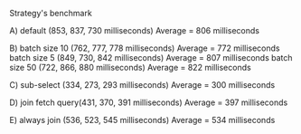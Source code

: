Strategy's benchmark

A) default (853, 837, 730 milliseconds)
Average = 806 milliseconds

B) batch size 10 (762, 777, 778 milliseconds)
Average = 772 milliseconds
batch size 5 (849, 730, 842 milliseconds)
Average = 807 milliseconds
batch size 50 (722, 866, 880 milliseconds)
Average = 822 milliseconds

C) sub-select (334, 273, 293 milliseconds)
Average = 300 milliseconds

D) join fetch query(431, 370, 391 milliseconds)
Average = 397 milliseconds

E) always join (536, 523, 545 milliseconds)
Average = 534 milliseconds